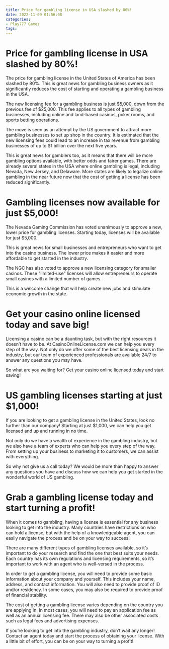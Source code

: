 ```yaml
---
title: Price for gambling license in USA slashed by 80%!
date: 2022-11-09 01:56:08
categories:
- Play777 Games
tags:
---
```



#  Price for gambling license in USA slashed by 80%!

The price for gambling license in the United States of America has been slashed by 80%. This is great news for gambling business owners as it significantly reduces the cost of starting and operating a gambling business in the USA.

The new licensing fee for a gambling business is just $5,000, down from the previous fee of $25,000. This fee applies to all types of gambling businesses, including online and land-based casinos, poker rooms, and sports betting operations.

The move is seen as an attempt by the US government to attract more gambling businesses to set up shop in the country. It is estimated that the new licensing fees could lead to an increase in tax revenue from gambling businesses of up to $1 billion over the next five years.

This is great news for gamblers too, as it means that there will be more gambling options available, with better odds and fairer games. There are already several states in the USA where online gambling is legal, including Nevada, New Jersey, and Delaware. More states are likely to legalize online gambling in the near future now that the cost of getting a license has been reduced significantly.

#  Gambling licenses now available for just $5,000!

The Nevada Gaming Commission has voted unanimously to approve a new, lower price for gambling licenses. Starting today, licenses will be available for just $5,000.

This is great news for small businesses and entrepreneurs who want to get into the casino business. The lower price makes it easier and more affordable to get started in the industry.

The NGC has also voted to approve a new licensing category for smaller casinos. These "limited-use" licenses will allow entrepreneurs to operate small casinos with a limited number of games.

This is a welcome change that will help create new jobs and stimulate economic growth in the state.

#  Get your casino online licensed today and save big!

Licensing a casino can be a daunting task, but with the right resources it doesn’t have to be. At CasinoOnlineLicense.com we can help you every step of the way. Not only do we offer some of the best licensing deals in the industry, but our team of experienced professionals are available 24/7 to answer any questions you may have.

So what are you waiting for? Get your casino online licensed today and start saving!

#  US gambling licenses starting at just $1,000!

If you are looking to get a gambling license in the United States, look no further than our company! Starting at just $1,000, we can help you get licensed and up and running in no time.

Not only do we have a wealth of experience in the gambling industry, but we also have a team of experts who can help you every step of the way. From setting up your business to marketing it to customers, we can assist with everything.

So why not give us a call today? We would be more than happy to answer any questions you have and discuss how we can help you get started in the wonderful world of US gambling.

#  Grab a gambling license today and start turning a profit!

When it comes to gambling, having a license is essential for any business looking to get into the industry. Many countries have restrictions on who can hold a license, but with the help of a knowledgeable agent, you can easily navigate the process and be on your way to success!

There are many different types of gambling licenses available, so it’s important to do your research and find the one that best suits your needs. Each country has its own regulations and licensing requirements, so it’s important to work with an agent who is well-versed in the process.

In order to get a gambling license, you will need to provide some basic information about your company and yourself. This includes your name, address, and contact information. You will also need to provide proof of ID and/or residency. In some cases, you may also be required to provide proof of financial stability.

The cost of getting a gambling license varies depending on the country you are applying in. In most cases, you will need to pay an application fee as well as an annual licensing fee. There may also be other associated costs such as legal fees and advertising expenses.

If you’re looking to get into the gambling industry, don’t wait any longer! Contact an agent today and start the process of obtaining your license. With a little bit of effort, you can be on your way to turning a profit!